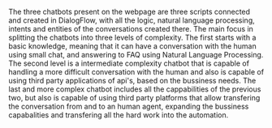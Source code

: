 The three chatbots present on the webpage are three scripts connected and created in DialogFlow, with all the logic, natural language processing, intents and entities of the conversations created there. The main focus in splitting the chatbots into three levels of complexity. The first starts with a basic knowledge, meaning that it can have a conversation with the human using small chat, and answering to FAQ using Natural Language Processing. The second level is a intermediate complexity chatbot that is capable of handling a more difficult conversation with the human and also is capable of using third party applications of api's, based on the bussiness needs. The last and more complex chatbot includes all the cappabilities of the previous two, but also is capable of using third party platforms that allow transfering the conversation from and to an human agent, expanding the bussiness capabalities and transfering all the hard work into the automation.
